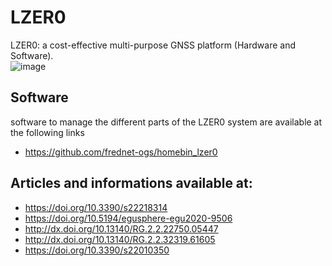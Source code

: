 # LZER0
LZER0: a cost-effective multi-purpose GNSS platform (Hardware and Software).<br>
![image](/Images/lzer0.full.png)
<br>

## Software
software to manage the different parts of the LZER0 system are available at the following links
- https://github.com/frednet-ogs/homebin_lzer0

## Articles and informations available at:
- https://doi.org/10.3390/s22218314<br>
- https://doi.org/10.5194/egusphere-egu2020-9506<br>
- http://dx.doi.org/10.13140/RG.2.2.22750.05447<br>
- http://dx.doi.org/10.13140/RG.2.2.32319.61605<br>
- https://doi.org/10.3390/s22010350<br>
